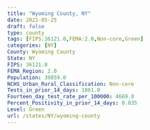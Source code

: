 ```yaml
---
title: "Wyoming County, NY"
date: 2021-05-25
draft: false
type: county
tags: [FIPS:36121.0,FEMA:2.0,Non-core,Green]
categories: [NY]
County: Wyoming County
State: NY
FIPS: 36121.0
FEMA_Region: 2.0
Population: 39859.0
NCHS_Urban_Rural_Classification: Non-core
Tests_in_prior_14_days: 1861.0
Fourteen_day_test_rate_per_100000: 4669.0
Percent_Positivity_in_prior_14_days: 0.035
Level: Green
url: /states/NY/wyoming-county
---
```



